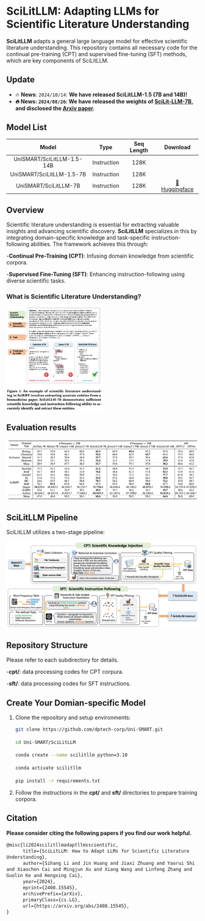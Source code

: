 # SciLitLLM: Adapting LLMs for Scientific Literature Understanding

**SciLitLLM** adapts a general large language model for effective scientific literature understanding. This repository contains all necessary code for the continual pre-training (CPT) and supervised fine-tuning (SFT) methods, which are key components of SciLitLLM.

## ****Update****

- 🔥 **News**: ``2024/10/14``: **We have released SciLitLLM-1.5 (7B and 14B)!**
- ****🔥 **News**: ``2024/08/26``: We have released the weights of [SciLit-LLM-7B](https://huggingface.co/Uni-SMART/SciLitLLM), and disclosed the [Arxiv paper](https://arxiv.org/pdf/2408.15545).****

## **Model List**

|           Model           |    Type    | Seq Length |                         Download                         |
| :------------------------: | :---------: | :--------: | :-------------------------------------------------------: |
| UniSMART/SciLitLLM-1.5-14B | Instruction |    128K    |                                                          |
| UniSMART/SciLitLLM-1.5-7B | Instruction |    128K    |                                                          |
|   UniSMART/SciLitLLM-7B   | Instruction |    128K    | [🤗 Huggingface](https://huggingface.co/Uni-SMART/SciLitLLM) |

## Overview

Scientific literature understanding is essential for extracting valuable insights and advancing scientific discovery. **SciLitLLM** specializes in this by integrating domain-specific knowledge and task-specific instruction-following abilities. The framework achieves this through:

-**Continual Pre-Training (CPT)**: Infusing domain knowledge from scientific corpora.

-**Supervised Fine-Tuning (SFT)**: Enhancing instruction-following using diverse scientific tasks.

### What is Scientific Literature Understanding?

<img src="assets/lit_understanding.png" alt="Scientific Literature Understanding" width="50%">

## Evaluation results


![Scientific Literature Understanding](assets/evaluation.png)

## SciLitLLM Pipeline

SciLitLLM utilizes a two-stage pipeline:

![SciLitLLM Framework Pipeline](assets/pipeline.png)

## Repository Structure

Please refer to each subdirectory for details.

-**cpt/**: data processing codes for CPT corpura.

-**sft/**: data processing codes for SFT instructions.

## Create Your Domian-specific Model

1. Clone the repository and setup environments:

   ```bash
   git clone https://github.com/dptech-corp/Uni-SMART.git

   cd Uni-SMART/SciLitLLM

   conda create --name scilitllm python=3.10

   conda activate scilitllm

   pip install -r requirements.txt
   ```
2. Follow the instructions in the **cpt/** and **sft/** directories to prepare training corpora.

## ****Citation****

****Please consider citing the following papers if you find our work helpful.****

```
@misc{li2024scilitllmadaptllmsscientific,
      title={SciLitLLM: How to Adapt LLMs for Scientific Literature Understanding}, 
      author={Sihang Li and Jin Huang and Jiaxi Zhuang and Yaorui Shi and Xiaochen Cai and Mingjun Xu and Xiang Wang and Linfeng Zhang and Guolin Ke and Hengxing Cai},
      year={2024},
      eprint={2408.15545},
      archivePrefix={arXiv},
      primaryClass={cs.LG},
      url={https://arxiv.org/abs/2408.15545}, 
}
```
